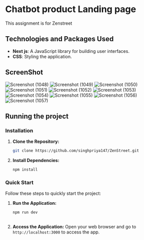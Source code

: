 # Chatbot product Landing page

 This  assignment is for Zenstreet



  
## Technologies and Packages Used

- **Next js**: A JavaScript library for building user interfaces.
- **CSS**: Styling the application.
  

## ScreenShot
![Screenshot (1048)](https://github.com/user-attachments/assets/144be0aa-873c-464e-b13a-8a53a77cf8af)
![Screenshot (1049)](https://github.com/user-attachments/assets/554e715d-9772-4471-ba67-87667cf75818)
![Screenshot (1050)](https://github.com/user-attachments/assets/85072deb-028f-4342-ad03-f4b2caaa40e1)
![Screenshot (1051)](https://github.com/user-attachments/assets/5e22cd61-c122-4414-83fe-9864f7ad657a)
![Screenshot (1052)](https://github.com/user-attachments/assets/31fae8f4-ca31-4fc0-ac5d-6e7cfc702fdf)
![Screenshot (1053)](https://github.com/user-attachments/assets/40f097f7-d2c4-409b-8303-eb3943fa5d1d)
![Screenshot (1054)](https://github.com/user-attachments/assets/9bdf2e5b-dc5f-4a94-bd1c-684496fcdf34)
![Screenshot (1055)](https://github.com/user-attachments/assets/a78250ea-f3d5-46ce-aa85-b60fa7eb955c)
![Screenshot (1056)](https://github.com/user-attachments/assets/a7749ab3-0efc-431a-b8ed-25fa690a42a0)
![Screenshot (1057)](https://github.com/user-attachments/assets/2c62b527-8d6f-4dc7-bda1-efebfaa70ac5)





## Running the project
### Installation

1. **Clone the Repository:**
    ```bash
    git clone https://github.com/singhpriya147/ZenStreet.git
 
    ```

2. **Install Dependencies:**
    ```bash
    npm install

### Quick Start
Follow these steps to quickly start the project:
1. **Run the Application:**
    ```bash
    npm run dev
  
    ```

2. **Access the Application:**
   Open your web browser and go to `http://localhost:3000` to access the app.



